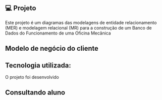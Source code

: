 ## 💻 Projeto

Este projeto é um  diagramas das modelagens de entidade relacionamento (MER) e modelagem relacional (MR) para a construção de um Banco de Dados do Funcionamento de uma Oficina Mecânica 

## Modelo de negócio do cliente <br>

<p>

</p>


## Tecnologia utilizada:


<p>
O projeto foi desenvolvido
</p>




## Consultando aluno <br>

<p align="center">
<img src="">
</p>

